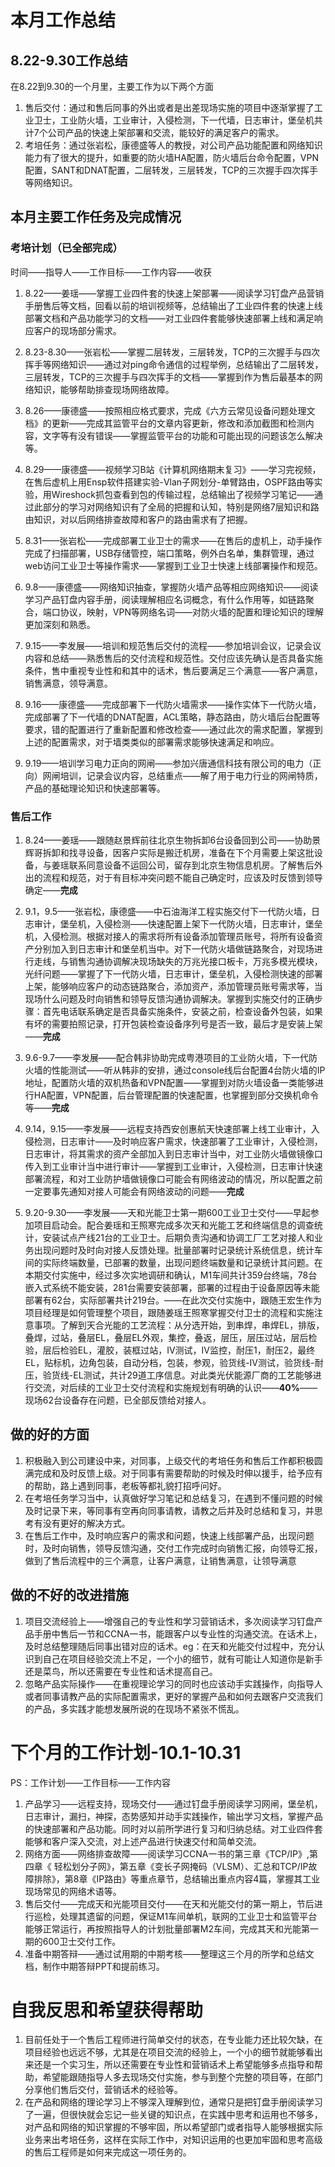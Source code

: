 #  本月工作总结
## 8.22-9.30工作总结
在8.22到9.30的一个月里，主要工作为以下两个方面

1. 售后交付：通过和售后同事的外出或者是出差现场实施的项目中逐渐掌握了工业卫士，工业防火墙，工业审计，入侵检测，下一代墙，日志审计，堡垒机共计7个公司产品的快速上架部署和交流，能较好的满足客户的需求。
2. 考培任务：通过张岩松，康德盛等人的教授，对公司产品功能配置和网络知识能力有了很大的提升，如重要的防火墙HA配置，防火墙后台命令配置，VPN配置，SANT和DNAT配置，二层转发，三层转发，TCP的三次握手四次挥手等网络知识。

## 本月主要工作任务及完成情况
### 考培计划（已全部完成）

时间——指导人——工作目标——工作内容——收获

1. 8.22——姜瑶——掌握工业四件套的快速上架部署——阅读学习钉盘产品营销手册售后等文档，回看以前的培训视频等，总结输出了工业四件套的快速上线部署文档和产品功能学习的文档——对工业四件套能够快速部署上线和满足响应客户的现场部分需求。

2. 8.23-8.30——张岩松——掌握二层转发，三层转发，TCP的三次握手与四次挥手等网络知识——通过对ping命令通信的过程举例，总结输出了二层转发，三层转发，TCP的三次握手与四次挥手的文档——掌握到作为售后最基本的网络知识，能够帮助排查现场网络故障。

3. 8.26——康德盛——按照相应格式要求，完成《六方云常见设备问题处理文档》的更新——完成其监管平台的文章内容更新，修改和添加截图和检测内容，文字等有没有错误——掌握监管平台的功能和可能出现的问题该怎么解决等。

4. 8.29——康德盛——视频学习B站《计算机网络期末复习》——学习完视频，在售后虚机上用Ensp软件搭建实验-Vlan子网划分-单臂路由，OSPF路由等实验，用Wireshock抓包查看到包的传输过程，总结输出了视频学习笔记——通过此部分的学习对网络知识有了全局的把握和认知，特别是网络7层知识和路由知识，对以后网络排查故障和客户的路由需求有了把握。

5. 8.31——张岩松——完成部署工业卫士的需求——在售后的虚机上，动手操作完成了扫描部署，USB存储管控，端口策略，例外白名单，集群管理，通过web访问工业卫士等操作需求——掌握到工业卫士快速上线部署操作和规范。

6. 9.8——康德盛——网络知识抽查，掌握防火墙产品等相应网络知识——阅读学习产品钉盘内容手册，阅读理解相应名词概念，有什么作用等，如链路聚合，端口协议，映射，VPN等网络名词——对防火墙的配置和理论知识的理解更加深刻和熟悉。

7. 9.15——李发展——培训和规范售后交付的流程——参加培训会议，记录会议内容和总结——熟悉售后的交付流程和规范性。交付应该先确认是否具备实施条件，售中重视专业性和和其中的话术，售后要满足三个满意——客户满意，销售满意，领导满意。

8. 9.16——康德盛——完成部署下一代防火墙需求——操作实体下一代防火墙，完成部署了下一代墙的DNAT配置，ACL策略，静态路由，防火墙后台配置等要求，错的配置进行了重新配置和修改检查——通过此次的需求配置，掌握到上述的配置需求，对于墙类类似的部署需求能够快速满足和响应。

9. 9.19——培训学习电力正向的网闸——参加兴唐通信科技有限公司的电力（正向）网闸培训，记录会议内容，总结重点——解了用于电力行业的网闸特质，产品的基础理论知识和快速部署等。

### 售后工作

1. 8.24——姜瑶——跟随赵景辉前往北京生物拆卸6台设备回到公司——协助景辉哥拆卸和找寻设备，因客户实际是搬迁机房，准备在下个月需要上架这批设备，与姜瑶联系同意设备不运回公司，留存到北京生物信息机房。了解售后外出的流程和规范，对于有目标冲突问题不能自己确定时，应该及时反馈到领导确定——**完成**

2. 9.1，9.5——张岩松，康德盛——中石油海洋工程实施交付下一代防火墙，日志审计，堡垒机，入侵检测——快速配置上架下一代防火墙，日志审计，堡垒机，入侵检测。根据对接人的需求将所有设备添加管理员账号，将所有设备资产分别加入到日志审计和堡垒机当中。对下一代防火墙做链路聚合，对现场进行走线，与销售沟通协调解决现场缺失的万兆光接口板卡，万兆多模光模块，光纤问题——掌握了下一代防火墙，日志审计，堡垒机，入侵检测快速的部署上架，能够响应客户的动态链路聚合，添加资产，添加管理员账号需求等，当现场什么问题及时向销售和领导反馈沟通协调解决。掌握到实施交付的正确步骤：首先电话联系确定是否具备实施条件，安装之前，检查设备外包装，如果有坏的需要拍照记录，打开包装检查设备序列号是否一致，最后才是安装上架——**完成**

3. 9.6-9.7——李发展——配合韩非协助完成粤港项目的工业防火墙，下一代防火墙的性能测试——听从韩非的安排，通过console线后台配置4台防火墙的IP地址，配置防火墙的双机热备和VPN配置——掌握到对防火墙设备一类能够进行HA配置，VPN配置，后台管理配置的快速配置，也掌握到部分交换机命令等——**完成**

4. 9.14，9.15——李发展——远程支持西安创惠航天快速部署上线工业审计，入侵检测，日志审计——及时响应客户需求，快速部署了工业审计，入侵检测，日志审计，将其需求的资产全部加入到日志审计当中，对工业防火墙做镜像口传入到工业审计当中进行审计——掌握到工业审计，入侵检测，日志审计快速部署流程，和对工业防护墙做镜像口可能会有网络波动的情况，所以配置之前一定要事先通知对接人可能会有网络波动的问题——**完成**

5. 9.20-9.30——李发展——天和光能卫士第一期600工业卫士交付——早起参加项目启动会。配合姜瑶和王照寒完成多次天和光能工艺和终端信息的调查统计，安装试点产线21台的工业卫士。后期负责沟通和协调工厂工艺对接人和业务出现问题时及时向对接人反馈处理。批量部署时记录统计系统信息，统计车间的实际终端数量，已部署的数量，出现问题终端数量和记录统计其问题。在本期交付实施中，经过多次实地调研和确认，M1车间共计359台终端，78台嵌入式系统不能安装，281台需要安装部署，部署的过程由于设备原因等未能部署有62台，实际部署共计219台。——在此次交付实施中，跟随王宏生作为项目经理是如何管理整个项目，跟随姜瑶王照寒掌握交付卫士的流程和实施注意事项。了解到天合光能的工艺流程：从分选开始，到串焊，串焊EL，排版，叠焊，过站，叠层EL，叠层EL外观，集控，叠返，层压，层压过站，层后检验，层后检验EL，灌胶，装框过站，IV测试，IV监控，耐压1，耐压2，最终EL，贴标机，边角包装，自动分档，包装，参观，验货线-IV测试，验货线-耐压，验货线-EL测试，共计29道工序信息。对此类光伏能源厂商的工艺能够进行交流，对后续的工业卫士交付流程和实施规划有明确的认识——**40%**——现场62台设备存在问题，已全部反馈给对接人。

## 做的好的方面

1. 积极融入到公司建设中来，对同事，上级交代的考培任务和售后工作都积极圆满完成和及时反馈上级。对于同事有需要帮助的时候及时伸以援手，给予应有的帮助，路上遇到同事，老板等都礼貌打招呼问好。
2. 在考培任务学习当中，认真做好学习笔记和总结复习，在遇到不懂问题的时候及时记录下来，等同事有空再向同事请教，请教之后并及时总结和复习，并思考有没有更好的解决方式。
3. 在售后工作中，及时响应客户的需求和问题，快速上线部署产品，出现问题时，及时向销售，领导反馈沟通，交付工作完成时向销售汇报，向领导汇报，做到了售后流程中的三个满意，让客户满意，让销售满意，让领导满意

## 做的不好的改进措施

1. 项目交流经验上——增强自己的专业性和学习营销话术，多次阅读学习钉盘产品手册中售后一节和CCNA一书，能跟客户以专业性的沟通交流。在话术上，及时总结整理随后同事出错对应的话术。eg：在天和光能交付过程中，充分认识到自己在项目经验交流上不足，一个小的细节，就有可能让人知道你是新手还是菜鸟，所以还需要在专业性和话术提高自己。
2. 忽略产品实际操作——在重视理论学习的同时也应该动手实践操作，向指导人或者同事请教产品的实际配置需求，更好的掌握产品和如何去跟客户交流我们的产品，多实践才能想发展所说的在现场不紧张不慌乱。

# 下个月的工作计划-10.1-10.31

PS：工作计划——工作目标——工作内容

1. 产品学习——远程支持，现场交付——通过钉盘手册阅读学习网闸，堡垒机，日志审计，漏扫，神探，态势感知并动手实践操作，输出学习文档，掌握产品的快速部署和产品功能。同时对以前所学进行复习和归纳总结。对工业四件套能够和客户深入交流，对上述产品进行快速交付和简单交流。
2. 网络方面——网络排查故障——阅读学习CCNA一书的第三章《TCP/IP》,第四章《 轻松划分子网》，第五章《变长子网掩码（VLSM）、汇总和TCP/IP故障排除》，第8章《IP路由》等重点章节，总结输出重点内容4篇，掌握其工业现场常见的网络术语等。
3. 售后交付——完成天和光能项目交付——在天和光能交付的第一期上，节后进行巡检，处理其遗留的问题，保证M1车间单机，联网的工业卫士和监管平台能够正常运行，再按照指导人的计划批量部署M2车间，完成其天和光能第一期的600卫士交付工作。
4. 准备中期答辩——通过试用期的中期考核——整理这三个月的所学和总结文档，制作中期答辩PPT和提前练习。

# 自我反思和希望获得帮助
1. 目前任处于一个售后工程师进行简单交付的状态，在专业能力还比较欠缺，在项目经验也远远不够，尤其是在项目交流的经验上，一个小的细节就能够看出来还是一个实习生，所以还需要在专业性和营销话术上希望能够多点指导和帮助，希望能跟随指导人多去现场交付实施，参与到整个完整的项目等，在部门分享他们售后交付，营销话术的经验等。
2. 在产品和网络的理论学习上不够深入理解到位，通常只是把钉盘手册阅读学习了一遍，但很快就会忘记一些关键的知识点，在实践中思考和运用也不够多，对产品和网络的知识掌握的不够牢固，所以希望部门或者指导人能够根据实际业务来出考培任务，这样在实际工作中，对知识运用的也更加牢固和思考高级的售后工程师是如何来完成这一项任务的。


